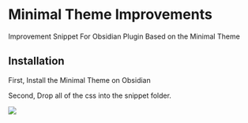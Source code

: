 # Minimal Theme Improvements

Improvement Snippet For Obsidian Plugin Based on the Minimal Theme

## Installation

First, Install the Minimal Theme on Obsidian

Second, Drop all of the css into the snippet folder.

![](https://cdn.discordapp.com/attachments/692444420980867153/998702976455675924/unknown.png)
